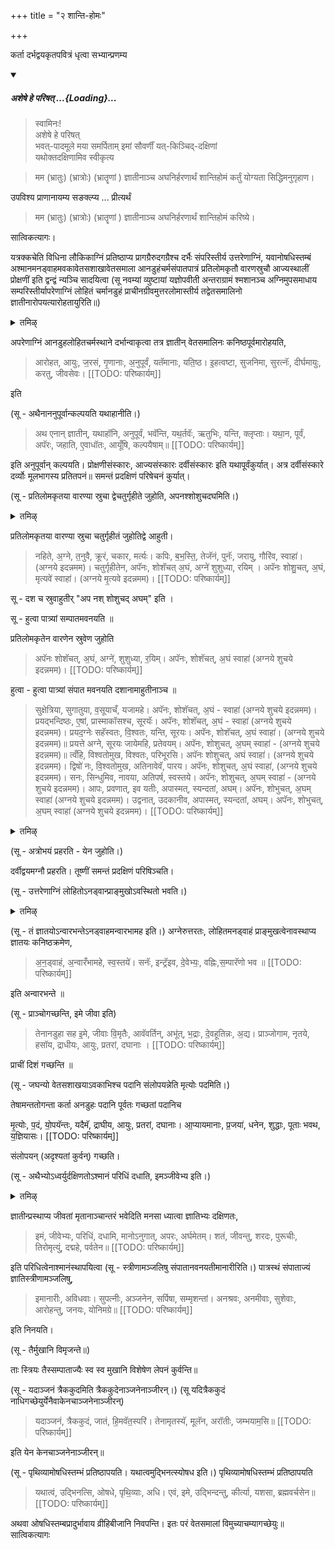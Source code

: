 +++
title = "२ शान्ति-होमः"

+++

कर्ता दर्भद्वयकृतपवित्रं धृत्वा सभ्यान्प्रणम्य 

<div class="js_include" includetitle="false" newlevelforh1="5" unfilled url="/vedAH_yajuH/taittirIyam/sUtram/ApastambaH/gRhyam/paddhatiH/shrIvaiShNavaH/mantrAdi/asheShe_pariShat_svIkRtya.md">
<details open><summary><h5>अशेषे हे परिषत् ...{Loading}...</h5></summary>

> स्वामिनः!  
अशेषे हे परिषत्  
भवत्-पादमूले मया समर्पिताम् इमां सौवर्णीं यत्-किञ्चिद्-दक्षिणां  
यथोक्तदक्षिणामिव स्वीकृत्य  

</details>
</div>  

> मम (भ्रातुः) (भ्रात्रोः) (भ्रातॄणां ) ज्ञातीनाञ्च अघनिर्हरणार्थं शान्तिहोमं कर्तुं योग्यता सिद्धिमनुगृहाण।

उपविश्य प्राणानायम्य सङक्ल्प्य ... प्रीत्यर्थं 

> मम (भ्रातुः) (भ्रात्रोः) (भ्रातॄणां ) ज्ञातीनाञ्च अघनिर्हरणार्थं शान्तिहोमं करिष्ये। 

सात्विकत्यागः।

यत्रक्कचेति विधिना लौकिकाग्निं प्रतिष्ठाप्य प्रागग्रैरुदगग्रैश्च दर्भैः संपरिस्तीर्य उत्तरेणाग्निं, यवानोषधिस्तम्बं अश्मानमनड्वाहमवकावेतसशाखावेतसमाला आनडुहंचर्मसंपातपात्रं प्रतिलोमकृतौ वारणस्रुचौ आज्यस्थालीं प्रोक्षणीं इति द्वन्द्वं न्यञ्चि सादयित्वा (सू नवम्यां व्युष्टायां यज्ञोपवीती अन्तराग्रामं श्मशानञ्च अग्निमुपसमाधाय सम्परिस्तीर्यापरेणाग्निं लोहितं चर्मानडुहं प्राचीनग्रीवमुत्तरलोमास्तीर्य तद्वेतसमालिनो ज्ञातीनारोपयत्यारोहतायुरिति॥)

<details><summary>तमिऴ्</summary>

புநஸ்நானம் இவைகளைச் செய்து, துணியை உலர்த்திக் கட்டிக் கொண்டு ஸ்ரீ சூர்ண ஸஹிதமான ஊர்த்வ புண்ட்ரங்களைத் தரித்துக் கொண்டு, மாத்யான்னிகம் செய்து சாந்தி ஹோமத்திற்கு வரவேண்டும்.

## 2சாந்திஹோமம்

ஆசமனம், இரண்டு தர்ப்பங்களால் செய்யப்பட்ட பவித்ரத்தைத் தரித்துக் கொண்டு, ஜ்ஞாதிகளுக்கும் தனக்கும் அகநிர்ஹரணார்த்தம், சாந்தி ஹோமம், கர்த்தும் என்பதாக அனுஜ்ஞை. ஸங்கல்ப்பம். அக்நி ப்ரதிஷ்னட, கிழக்கு நுனிகளாகவும், வடக்கு நுனிகளாகவும் பரிஸ்தரணங்கள். அக்நிக்கு வடக்கில் பாத்ர ஸாதனம். யவம் ஓஷதிஸ்தம்பம் (அந்த ஸ்தானத்திலான நெல்) பாறாங்கல், வண்டி மாடு, பாசி, நீர் நொச்சிக் கிளை, மாவலிங்க மாலை, காளை மாட்டுத் தோல், ஹோம ஸம்பாதத்திற்கான தொன்னை, மாவலிங்க இலைகள், ஆஜ்ய ஸ்தாலீ, ப்ரோக்ஷணி இவைகளை இரண்டு-இரண்டாக ஸாதனம் செய்ய -

</details>

अपरेणाग्निं आनडुहलोहितचर्मस्थाने दर्भान्वाकृत्वा तत्र ज्ञातीन् वेतसमालिनः कनिष्ठपूर्वमारोहयति, 

> आरोहत, आयुः, ज॒रसं, गृ॒णानाः, अ॒नुपूर्वं, यतॅमानाः, यति॒ष्ठ। इ॒हत्वष्टा, सुजनिमा, सुरत्नॅः, दीर्घमायुः, करतु, जीवसेवः। 
[[TODO: परिष्कार्यम्]]

इति

(सू - अथैनाननुपूर्वान्कल्पयति यथाहानीति।) 

> अथ एनान् ज्ञातीन्, यथाहॉनि, अनुपूर्वं, भवॅन्ति, यथ॒र्तवॅः, ऋतुभिः, यन्ति, क्लृप्ताः। यथा॒न, पूर्वं, अपॅरः, जहाति, ए॒वाधॉतः, आयूँषि, कल्पयैषाम्॥
[[TODO: परिष्कार्यम्]]

इति अनुपूर्वान् कल्पयति। प्रोक्षणीसंस्कारः, आज्यसंस्कारः दर्वीसंस्कारः इति यथापूर्वंकुर्यात्। अत्र दर्वीसंस्कारे दर्व्योः मूलभागस्य प्रतितपनं॥ समन्तं प्रदक्षिणं परिषेचनं कुर्यात्।

(सू - प्रतिलोमकृतया वारण्या स्रुचा द्वेचतुर्गृहीते जुहोति, अपनश्शोशुचदघमिति।)

<details><summary>तमिऴ्</summary>

வேண்டும். கவிழ்த்து இருக்க வேண்டும். பரிஸ்தரணாந்தம் ஆனதும் அக்நிக்கு மேலண்டையில் காளை மாட்டுத் தோல் அல்லது அந்த ஸ்தானத்தில் தர்ப்பங்களோ அதைப் போட்டு, கழுத்தில் "ஆத்து நொச்சி" மாலையை (தற்சமயம் சிலர் மாவலிங்கக் கொத்தையே மாலைக்கும் உபயோகிக்கின்றனர்) கழுத்தில் கட்டிக் கொண்டு, இருக்கிற கர்த்தா, ஞாதி இவர்களை "ஆரோஹத" என்கிற மந்திரத்தினால் உட்கார்த்தி வைக்க வேண்டும். "யதாஹாநி" உட்காரச் செய்ய என்கிற மந்திரத்தினால் வரிசைப்படுத்தி வேண்டும் (கநிஷ்டபூர்வம்). ப்ரோக்ஷணி ஸம்ஸ்காரம், ஆஜ்ய ஸம்ஸ்காரம், தர்வீ ஸம்ஸ்காரம், ஸமந்தமாக பிரதக்ஷிண பரிஷேசனம். இந்த சாந்தி ஹோமத்தில் மட்டும் இலையின் காம்பு வழியாக எடுக்க வேண்டும். காம்பு வழியாக ஹோமம் செய்ய வேண்டும். பெரிய இலையின் நுனிப் பாகத்தை மடக்கி, காம்புப் பாகத்தினால் ஹோமம் செய்யும்படிக்குத் தயார் செய்து கொண்டு,

</details>

प्रतिलोमकृतया वारण्या स्रुचा चतुर्गृहीतं जुहोतिद्वे आहुती। 

> नहिते, अ॒ग्ने, त॒नुवै, क्रूरं, चकार, मर्त्यः। कपिः, ब॒भ॒स्ति॒, तेजॅनं, पुनॅः, जरायु, गौरिंव, स्वाहा॑। (अग्नये इदन्नमम)। चतुर्गृहीतेन, अपॅनः, शोशॅचत् अ॒घं, अग्ने॑ शुशुध्या, रयिम् । अपॅनः शोशु॒चत्, अ॒घं, मृत्यवे॑ स्वाहा॑। (अग्नये मृ॒त्यवे इदन्नमम)।
[[TODO: परिष्कार्यम्]]

सू - दश च स्रुवाहुतीर् "अप नश् शोशुचद् अघम्" इति ।

सू - हुत्वा पात्र्यां सम्पातमवनयति ॥

प्रतिलोमकृतेन वारणेन स्रुवेण जुहोति 

> अपॅनः शोशॅचत्, अ॒घं, अग्ने॑, शुशुध्या, र॒यिम्। अपॅनः, शोशॅचत्, अ॒घं स्वाहा॑ (अग्नये शुचये इदन्नमम)।
[[TODO: परिष्कार्यम्]]

हुत्वा - हुत्वा पात्र्यां संपात मवनयति दशानामाहुतीनाञ्च ॥

> सुक्षेत्रिया, सुगातुया, व॒सूयाचँ, यजामहे। अपॅनः, शोशॅचत्, अ॒घं - स्वाहा॑ (अग्नये शुचये इदन्नमम)। प्रयद्भन्दिष्ठः, ए॒षां, प्रास्माकॉसश्च, सूरयॅः। अपॅनः, शोशॅचत्, अ॒घं - स्वाहा॑ (अग्नये शुचये इदन्नमम)। प्रयद॒ग्नेः सहॅस्वतः, वि॒श्वतः, यन्ति, सूरयः। अपॅनः, शोशॅचत्, अ॒घं स्वाहा॑। (अग्नये शुचये इदन्नमम)॥ प्रयत्ते अग्ने, सूरयः जायेमहि, प्रतेवयम्। अपॅनः, शोशुचत्, अ॒घम् स्वाहा॑ - (अग्नये शुचये इदन्नमम)॥ त्वँहि, विश्वतोमुख, विश्वतः, परिभूरसि। अपॅनः शोशुचत्, अघं स्वाहा॑। (अग्नये शुचये इदन्नमम)। द्विषो॑ नः, वि॒श्वतोमुख, अतिनावेवॅ, पारय। अपॅनः, शोशुचत्, अ॒घं स्वाहा॑, (अग्नये शुचये इदन्नमम)। सनः, सिन्धुमिव, नावया, अतिपर्ष, स्वस्तये। अपॅनः, शोशुचत्, अ॒घम् स्वाहा॑ - (अग्नये शुचये इदन्नमम)। आपः, प्रवणात्, इव यतीः, अपास्मत्, स्यन्दतां, अघम्। अपॅनः, शोभुचत्, अ॒घम् स्वाहा॑ (अग्नये शुचये इदन्नमम)। उद्वनात्, उदकानीव, अपास्मत्, स्यन्दतां, अघम्। अपॅनः, शोभुचत्, अ॒घम् स्वाहा॑ (अग्नये शुचये इदन्नमम)।
[[TODO: परिष्कार्यम्]]

<details><summary>तमिऴ्</summary>

சிறிய இலையையும் மேலே சொன்னதுபோல் காம்புப் பாகத்தினால் நான்கு தடவை நெய்யை பெரிய இலையில் எடுத்து, “நஹிதே அக்நே” என்கிற மந்திரத்தினால் ஹோமம் செய்து, மறுபடியும் இவ்விதமே நான்கு தடவை நெய்யை எடுத்துக் கொண்டு அபந: + ம்ருத்யவே ஸ்வாஹா என்கிற மந்திரத்தினால் ஹோமம் செய்து அந்தத் தர்வியை கீழே வைத்து விட்டு, சிறிய தர்வியினால் நெய்யை எடுத்து, “அபந:' என்று ஆரம்பிக்கும் பத்து மந்திரங்களால் ஹோமம் செய்ய வேண்டும். அந்தந்த ஹோமம் முடிந்ததும் இந்த 10 ஆஹுதிகளின் ஸம்பாதத்தை ஒரு தொன்னையில் சேமிக்க வேண்டும். தர்விகளை அக்நியில் போட்டு விட வேண்டும். பத்து ஆஹுதிகள் முடிந்ததும் ப்ரதக்ஷிணமாக ஸமந்த பரிஷேசனம் செய்ய வேண்டும். அக்நியில் போடப்பட்ட இலைகளின் சாம்பலை

</details>


(सू - अत्रोभयं प्रहरति - येन जुहोति।)

दर्वीद्वयमग्नौ प्रहरति। तूष्णीं समन्तं प्रदक्षिणं परिषिञ्चति। 

(सू - उत्तरेणाग्निं लोहितोऽनड्वान्प्राङ्मुखोऽवस्थितो भवति।)

<details><summary>तमिऴ्</summary>

“மை” தயார் செய்வதற்காக எடுத்து வைக்க வேண்டும். அக்நிக்கு வடவண்டையில் வண்டி மாட்டை கிழக்கு முகமாக நிறுத்த வேண்டும். "அநட்வாஹம்” என்கிற மந்திரத்தினால் கநிஷ்ட க்ரமமாக காளையைத் தொட வேண்டும். "இமே ஜீவா:" என்கிற மந்திரத்தினால் அந்தக் காளையுடன் கிழக்காகச் செல்ல வேண்டும். "ம்ருத்யோ: பதம்" என்கிற மந்திரத்தினால் கடைசியாகச் செல்கிறவன் கர்த்தா - மாட்டின் குளம்படியையும் முன் செல்கிறவர்களின் அடியையும் நீர் நோக்கி கொத்தினாலும் செடிப்பாசியினாலும் துடைக்க வேண்டும். எல்லாருக்கும் தெற்காக வடக்கு முகமாக நின்று கொண்டு ஒரு பாறாங்கல்லை (சில்லை) எடுத்து “இமம் ஜீவேப்ய:" என்கிற மந்திரத்தினால் தெற்கே போட வேண்டும். -

</details>

(सू - तं ज्ञातयोऽन्वारभन्तेऽनड्वाहमन्वारभामह इति।) अग्नेरुत्तरतः, लोहितमनड्वाहं प्राङ्मुखत्वेनावस्थाप्य ज्ञातयः कनिष्ठक्रमेण, 

> अ॒न॒ड्वाहं, अ॒न्वारँभामहे, स्व॒स्तये॑। सनॅः, इन्ट्रॅइव, दे॒वेभ्यः॒, वह्निः,स॒म्पारॅणो भव ॥ 
[[TODO: परिष्कार्यम्]]

इति अन्वारभन्ते ॥

(सू - प्राञ्चोगच्छन्ति, इमे जीवा इति)

> तेनानडुहा सह इ॒मे, जीवाः वि॒मृतैः, आवॅवर्तिन्, अभू॑त्, भ॒द्राः, दे॒वहूतिन्नः, अ॒द्य। प्राञ्जोगाम, नृतये, हसॉय, द्राधीयः, आयुः, प्रतरां, दघानाः । 
[[TODO: परिष्कार्यम्]]

प्राचीं दिशं गच्छन्ति ॥

(सू - जघन्यो वेतसशाखयाऽवकाभिश्च पदानि संलोपयन्नेति मृत्योः पदमिति।)

तेषामन्ततोगन्ता कर्ता अनडुहः पदानि पूर्वतः गच्छतां पदानिच 

मृ॒त्योः, प॒दं, यो॒पयॅन्तः, यदैमॅ, द्राघीय, आयुः, प्रतरां, दघानाः। आ॒प्यायमानाः, प्र॒जया॑, धनेन, शुद्धाः, पूताः भवथ, य॒ज्ञियासः। 
[[TODO: परिष्कार्यम्]]

संलोपयन् (अदृश्यतां कुर्वन्) गच्छति।

(सू - अथैभ्योऽध्वर्युर्दक्षिणतोऽश्मानं परिधिं दधाति, इमञ्जीवेभ्य इति।)

<details><summary>तमिऴ्</summary>

அக்நி சமீபம் வந்து ஸம்பாத ஆஜ்யத்தை இரு உள்ளங்கைகளில் குழைத்துக் கொண்டு "இமா நாரீ:' என்கிற மந்திரத்தினால் அவரவர்கள் (ஞாதிகள்) கன்னப் பிரதேசங்களில் தடவிக் கொள்ள வேண்டும். அக்நியில் எரிந்த தர்வியின் சாம்பலை நெய்யில் குழைத்து “மை”யாக ஆக்கி, 'யதாஞ் ஜனம்' என்கிற மந்திரத்தினால் சேர்ந்தாற்போல் இரு கண்களிலும் மை இட்டுக் கொள்ள வேண்டும். "யதாத்வம்” என்கிற மந்திரத்தினால் ஓஷதி ஸ்தம்பத்தை நட வேண்டும். இந்த இடத்தில் சிலர் நெல்லை முளைக்கத் தூவுகின்றனர். முளைத்த நெல் தானே நாளடைவில் ஓஷதி ஸ்தம்பமாக பரிணமிக்கிறது. வேதஸ மாலையை அவிழ்த்து விட்டு ஆசமனம் செய்ய வேண்டும்.

</details>

ज्ञातीन्प्रस्थाप्य जीवतां मृतानाञ्चान्तरं भवेदिति मनसा ध्यात्वा ज्ञातिभ्यः दक्षिणतः, 

> इमं, जीवेभ्यः, परिधिं, दधामि, मानोऽनुगात्, अपरः, अर्घमेतम्। शतं, जीवन्तु, शरदः, पुरूचीः, तिरोमृत्युं, दद्महे, पर्वतेन॥ 
[[TODO: परिष्कार्यम्]]

इति परिधित्वेनाश्मानंस्थापयित्वा (सू - स्त्रीणामञ्जलिषु संपातानवनयतीमानारीरिति।) पात्रस्थं संपाताज्यं ज्ञातिस्त्रीणामञ्जलिषु, 

> इमानारीः, अविधवाः। सुपत्नीः, अञ्जनेन, सर्पिषा, सम्मृशन्तां। अनश्रवः, अनमीवाः, सुशेवाः, आरोहन्तु, जनयः, योनिमग्रे॥ 
[[TODO: परिष्कार्यम्]]

इति निनयति।

(सू - तैर्मुखानि विमृजन्ते॥)

ताः स्त्रियः तैस्सम्पाताज्यैः स्व स्व मुखानि विशेषेण लेपनं कुर्वन्ति॥ 

(सू - यदाञ्जनं त्रैककुदमिति त्रैककुदेनाञ्जनेनाञ्जीरन्।) (सू यदित्रैककुदं नाधिगच्छेयुर्येनैवाकेनचाञ्जनेनाञ्जीरन्) 

> यदाञ्जनं, त्रैककुदं, जातं, हि॒मवॅत॒स्परि॑। तेनामृतस्यॅ, मूलॅन, अरॉतीः, जम्भयाम॒सि॥ 
[[TODO: परिष्कार्यम्]]

इति येन केनचाञ्जनेनाञ्जीरन्॥

(सू - पृथिव्यामोषधिस्तम्भं प्रतिष्ठापयति। यथात्वमुद्भिनत्स्योषध इति।) पृथिव्यामोषधिस्तम्भं प्रतिष्ठापयति 

> यथात्वं, उद्भिनत्सि, ओषधे, पृथि॒व्याः, अधि। एवं, इमे, उद्भिन्दन्तु, कीर्त्या, यशसा, ब्रह्मवर्चसेन॥ 
[[TODO: परिष्कार्यम्]]

अथवा ओषधिस्तम्बप्रादुर्भावाय व्रीहिबीजानि निवपन्ति। इतः परं वेतसमालां विमुच्याचम्यागच्छेयुः॥ सात्विकत्यागः
